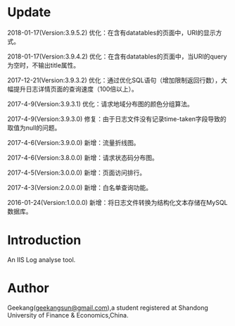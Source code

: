 # Update
2018-01-17(Version:3.9.5.2) 优化：在含有datatables的页面中，URI的显示方式。

2018-01-17(Version:3.9.4.2) 优化：在含有datatables的页面中，当URI的query为空时，不输出title属性。

2017-12-21(Version:3.9.3.2) 优化：通过优化SQL语句（增加限制返回行数），大幅提升日志详情页面的查询速度（100倍以上）。

2017-4-9(Version:3.9.3.1) 优化：请求地域分布图的颜色分组算法。

2017-4-9(Version:3.9.3.0) 修复：由于日志文件没有记录time-taken字段导致的取值为null的问题。

2017-4-6(Version:3.9.0.0) 新增：流量折线图。

2017-4-6(Version:3.8.0.0) 新增：请求状态码分布图。

2017-4-5(Version:3.0.0.0) 新增：页面访问排行。

2017-4-3(Version:2.0.0.0) 新增：白名单查询功能。
  
2016-01-24(Version:1.0.0.0) 新增：将日志文件转换为结构化文本存储在MySQL数据库。

# Introduction

An IIS Log analyse tool.

# Author

Geekang(geekangsun@gmail.com),a student registered at Shandong University of Finance & Economics,China.